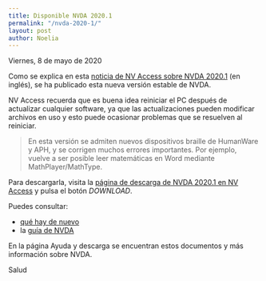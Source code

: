 ```yaml
---
title: Disponible NVDA 2020.1
permalink: "/nvda-2020-1/"
layout: post
author: Noelia
---
```


<footer>Viernes, 8 de mayo de 2020</footer>

Como se explica en esta [noticia de NV Access sobre NVDA 2020.1](https://www.nvaccess.org/post/nvda-2020-1-released/) (en inglés), se ha publicado esta nueva versión estable de NVDA.

NV Access recuerda que es buena idea reiniciar el PC después de actualizar cualquier software, ya que las actualizaciones pueden modificar archivos en uso y esto puede ocasionar problemas que se resuelven al reiniciar.

<blockquote cite="https://nvdaes.github.io/nvda-2020-1rc1/"><p>En esta versión se admiten nuevos dispositivos braille de HumanWare y APH, y se corrigen muchos errores importantes. Por ejemplo, vuelve a ser posible leer matemáticas en Word mediante MathPlayer/MathType.</p></blockquote>

Para descargarla, visita la [página de descarga de NVDA 2020.1 en NV Access](https://www.nvaccess.org/download?nvdaVersion=2020.1) y pulsa el botón *DOWNLOAD*.

Puedes consultar:

- [qué hay de nuevo](https://nvdaes.github.io/changes.html)
- la [guía de NVDA](https://nvdaes.github.io/userGuide.html)

En la página Ayuda y descarga se encuentran estos documentos y más información sobre NVDA.

Salud
